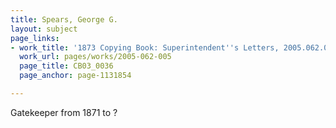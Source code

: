 ```yaml
---
title: Spears, George G.
layout: subject
page_links:
- work_title: '1873 Copying Book: Superintendent''s Letters, 2005.062.005'
  work_url: pages/works/2005-062-005
  page_title: CB03_0036
  page_anchor: page-1131854

---
```

<p>Gatekeeper from 1871 to ?</p>